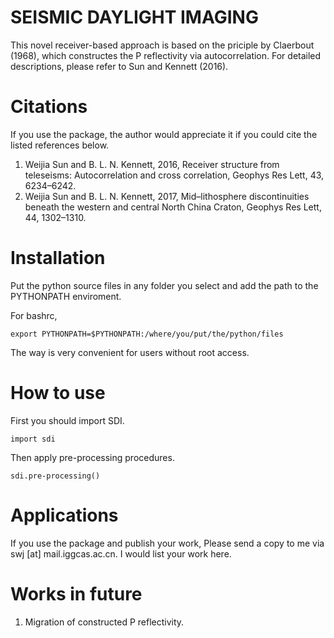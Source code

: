 SEISMIC DAYLIGHT IMAGING
========================

This novel receiver-based approach is based on the priciple by Claerbout (1968), 
which constructes the P reflectivity via autocorrelation. 
For detailed descriptions, please refer to Sun and Kennett (2016).

Citations
=========
If you use the package, the author would appreciate it if you could cite the listed references below.
1. Weijia Sun and B. L. N. Kennett, 2016, Receiver structure from teleseisms: Autocorrelation and cross correlation, Geophys Res Lett, 43, 6234–6242.
2. Weijia Sun and B. L. N. Kennett, 2017, Mid–lithosphere discontinuities beneath the western and central North China Craton, Geophys Res Lett, 44, 1302–1310.

Installation
============
Put the python source files in any folder you select and add the path to the PYTHONPATH enviroment.

For bashrc,

	export PYTHONPATH=$PYTHONPATH:/where/you/put/the/python/files
	
The way is very convenient for users without root access.

How to use
==========
First you should import SDI.
	
	import sdi
	
Then apply pre-processing procedures.

	sdi.pre-processing()
	


Applications
============
If you use the package and publish your work, Please send a copy to me via swj [at] mail.iggcas.ac.cn. I would list your work here.

Works in future
===============
1. Migration of constructed P reflectivity.